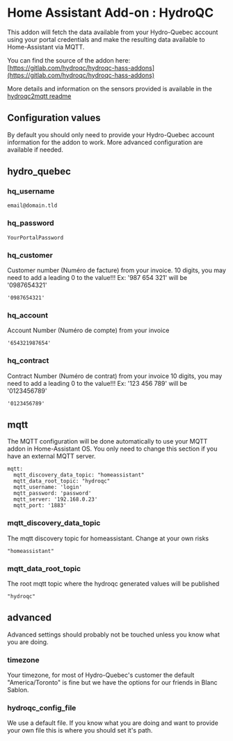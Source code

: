 # Home Assistant Add-on : HydroQC

This addon will fetch the data available from your Hydro-Quebec account using your portal credentials and make the resulting data available to Home-Assistant via MQTT.

You can find the source of the addon here: [https://gitlab.com/hydroqc/hydroqc-hass-addons](https://gitlab.com/hydroqc/hydroqc-hass-addons)

More details and information on the sensors provided is available in the [hydroqc2mqtt readme](https://gitlab.com/hydroqc/hydroqc2mqtt/-/blob/main/README.md)

## Configuration values

By default you should only need to provide your Hydro-Quebec account information for the addon to work. More advanced configuration are available if needed.

## hydro_quebec

### hq_username

```email@domain.tld```

### hq_password

```YourPortalPassword```

### hq_customer

Customer number (Numéro de facture) from your invoice.
10 digits, you may need to add a leading 0 to the value!!!
Ex: '987 654 321' will be '0987654321'

```'0987654321'```

### hq_account

Account Number (Numéro de compte) from your invoice

```'654321987654'```

### hq_contract
Contract Number (Numéro de contrat) from your invoice
10 digits, you may need to add a leading 0 to the value!!!
Ex: '123 456 789' will be '0123456789'

```'0123456789'```

## mqtt

The MQTT configuration will be done automatically to use your MQTT addon in Home-Assistant OS. You only need to change this section if you have an external MQTT server.

```
mqtt:
  mqtt_discovery_data_topic: "homeassistant"
  mqtt_data_root_topic: "hydroqc"
  mqtt_username: 'login'
  mqtt_password: 'password'
  mqtt_server: '192.168.0.23'
  mqtt_port: '1883'

```

### mqtt_discovery_data_topic

The mqtt discovery topic for homeassistant. Change at your own risks

```"homeassistant"```

### mqtt_data_root_topic

The root mqtt topic where the hydroqc generated values will be published

```"hydroqc"```

## advanced

Advanced settings should probably not be touched unless you know what you are doing.

### timezone

Your timezone, for most of Hydro-Quebec's customer the default "America/Toronto" is fine but we have the options for our friends in Blanc Sablon.


### hydroqc_config_file

We use a default file. If you know what you are doing and want to provide your own file this is where you should set it's path.
